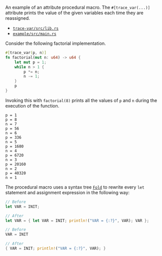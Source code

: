 An example of an attribute procedural macro. The `#[trace_var(...)]` attribute
prints the value of the given variables each time they are reassigned.

- [`trace-var/src/lib.rs`](trace-var/src/lib.rs)
- [`example/src/main.rs`](example/src/main.rs)

Consider the following factorial implementation.

```rust
#[trace_var(p, n)]
fn factorial(mut n: u64) -> u64 {
    let mut p = 1;
    while n > 1 {
        p *= n;
        n -= 1;
    }
    p
}
```

Invoking this with `factorial(8)` prints all the values of `p` and `n` during
the execution of the function.

```
p = 1
p = 8
n = 7
p = 56
n = 6
p = 336
n = 5
p = 1680
n = 4
p = 6720
n = 3
p = 20160
n = 2
p = 40320
n = 1
```

The procedural macro uses a syntax tree [`Fold`] to rewrite every `let`
statement and assignment expression in the following way:

[`Fold`]: https://docs.rs/syn/2.0/syn/fold/trait.Fold.html

```rust
// Before
let VAR = INIT;

// After
let VAR = { let VAR = INIT; println!("VAR = {:?}", VAR); VAR };
```

```rust
// Before
VAR = INIT

// After
{ VAR = INIT; println!("VAR = {:?}", VAR); }
```
